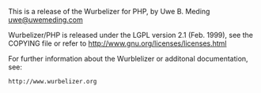 This is a release of the Wurbelizer for PHP, by Uwe B. Meding <uwe@uwemeding.com>

Wurbelizer/PHP is released under the LGPL version 2.1 (Feb. 1999),
see the COPYING file or refer to http://www.gnu.org/licenses/licenses.html
    
For further information about the Wurblelizer or additonal
documentation, see:

    http://www.wurbelizer.org



